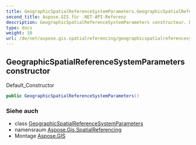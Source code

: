 ```yaml
---
title: GeographicSpatialReferenceSystemParameters.GeographicSpatialReferenceSystemParameters
second_title: Aspose.GIS für .NET-API-Referenz
description: GeographicSpatialReferenceSystemParameters constructeur. Default_Constructor
type: docs
weight: 10
url: /de/net/aspose.gis.spatialreferencing/geographicspatialreferencesystemparameters/geographicspatialreferencesystemparameters/
---
```

## GeographicSpatialReferenceSystemParameters constructor

Default_Constructor

```csharp
public GeographicSpatialReferenceSystemParameters()
```

### Siehe auch

* class [GeographicSpatialReferenceSystemParameters](../)
* namensraum [Aspose.Gis.SpatialReferencing](../../geographicspatialreferencesystemparameters/)
* Montage [Aspose.GIS](../../../)



